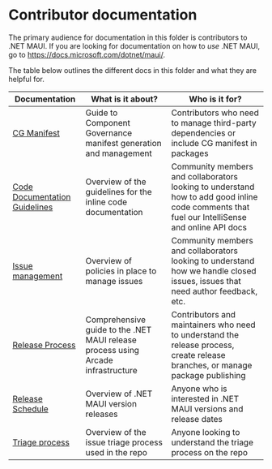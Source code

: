 Contributor documentation
=========================

The primary audience for documentation in this folder is contributors to .NET MAUI.
If you are looking for documentation on how to *use* .NET MAUI, go to <https://docs.microsoft.com/dotnet/maui/>.

<!--TODO: >> :bulb: If you're a new contributor looking to set up the repo locally, the [build from source documentation](BuildFromSource.md) is the best place to start.-->

The table below outlines the different docs in this folder and what they are helpful for.

| Documentation        | What is it about?   | Who is it for?      |
|----------------------|---------------------|---------------------|
| [CG Manifest](CgManifest.md) | Guide to Component Governance manifest generation and management | Contributors who need to manage third-party dependencies or include CG manifest in packages |
| [Code Documentation Guidelines](CodeDocumentationGuidelines.md) | Overview of the guidelines for the inline code documentation | Community members and collaborators looking to understand how to add good inline code comments that fuel our IntelliSense and online API docs |
| [Issue management](IssueManagementPolicies.md) | Overview of policies in place to manage issues| Community members and collaborators looking to understand how we handle closed issues, issues that need author feedback, etc. |
| [Release Process](ReleaseProcess.md) | Comprehensive guide to the .NET MAUI release process using Arcade infrastructure | Contributors and maintainers who need to understand the release process, create release branches, or manage package publishing |
| [Release Schedule](ReleaseSchedule.md) | Overview of .NET MAUI version releases | Anyone who is interested in .NET MAUI versions and release dates |
| [Triage process](TriageProcess.md)| Overview of the issue triage process used in the repo     | Anyone looking to understand the triage process on the repo  |
